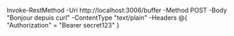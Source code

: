  Invoke-RestMethod -Uri http://localhost:3006/buffer -Method POST -Body "Bonjour depuis curl" -ContentType "text/plain" -Headers @{ "Authorization" = "Bearer secret123" }